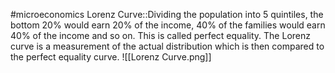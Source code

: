 #microeconomics 
Lorenz Curve::Dividing the population into 5 quintiles, the bottom 20% would earn 20% of the income, 40% of the families would earn 40% of the income and so on. This is called perfect equality. The Lorenz curve is a measurement of the actual distribution which is then compared to the perfect equality curve. ![[Lorenz Curve.png]]